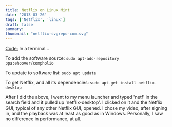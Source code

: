 ```yaml
---
title: Netflix on Linux Mint
date: '2013-03-26'
tags: ['Netflix', 'linux']
draft: false
summary: 
thumbnail: "netflix-svgrepo-com.svg"
---
```


[Code:](http://forums.linuxmint.com/viewtopic.php?f=161&amp;t=128542#) In a terminal...

To add the software source: `sudo apt-add-repository ppa:ehoover/compholio`

To update to software list: `sudo apt update`

To get Netflix, and all its dependencies: `sudo apt-get install netflix-desktop`

After I did the above, I went to my menu launcher and typed 'netf' in the search field and it pulled up 'netflix-desktop'. I clicked on it and the Netflix GUI, typical of any other Netflix GUI, opened. I chose my video, after signing in, and the playback was at least as good as in Windows. Personally, I saw no difference in performance, at all.
